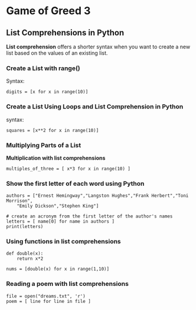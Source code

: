 # Game of Greed 3
## List Comprehensions in Python

**List comprehension** offers a shorter syntax when you want to create a new list based on the values of an existing list.

### Create a List with range()
Syntax:
```
digits = [x for x in range(10)]
```

### Create a List Using Loops and List Comprehension in Python

syntax:
```
squares = [x**2 for x in range(10)]
```

### Multiplying Parts of a List

**Multiplication with list comprehensions**

```
multiples_of_three = [ x*3 for x in range(10) ]
```

### Show the first letter of each word using Python

```
authors = ["Ernest Hemingway","Langston Hughes","Frank Herbert","Toni Morrison",
    "Emily Dickson","Stephen King"]

# create an acronym from the first letter of the author's names
letters = [ name[0] for name in authors ]
print(letters)
```
### Using functions in list comprehensions

```
def double(x):
    return x*2

nums = [double(x) for x in range(1,10)]
```
### Reading a poem with list comprehensions

```
file = open("dreams.txt", 'r')
poem = [ line for line in file ]

```